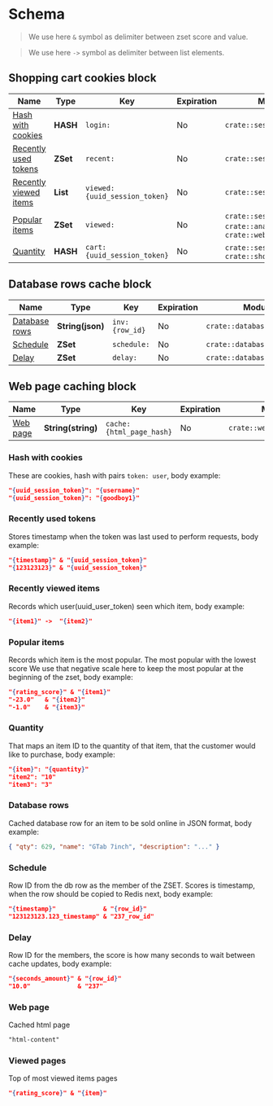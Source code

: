 # Schema

> We use here `&` symbol as delimiter between zset score and value.

> We use here `->` symbol as delimiter between list elements.

## Shopping cart cookies block

| Name                                            | Type     | Key                           | Expiration | Module                                                                 |
| ----------------------------------------------- | -------- | ----------------------------- | ---------- | ---------------------------------------------------------------------- |
| [Hash with cookies](#hash-with-cookies)         | **HASH** | `login:`                      | No         | `crate::session_cookie`                                                |
| [Recently used tokens](#recently-used-tokens)   | **ZSet** | `recent:`                     | No         | `crate::session_cookie`                                                |
| [Recently viewed items](#recently-viewed-items) | **List** | `viewed:{uuid_session_token}` | No         | `crate::session_cookie`                                                |
| [Popular items](#popular-items)                 | **ZSet** | `viewed:`                     | No         | `crate::session_cookie`, `crate::analytics`, `crate::web_page_caching` |
| [Quantity](#quantity)                           | **HASH** | `cart:{uuid_session_token}`   | No         | `crate::session_cookie`, `crate::shopping_cart`                        |

## Database rows cache block

| Name                            | Type             | Key            | Expiration | Module                      |
| ------------------------------- | ---------------- | -------------- | ---------- | --------------------------- |
| [Database rows](#database-rows) | **String(json)** | `inv:{row_id}` | No         | `crate::database_row_cache` |
| [Schedule](#schedule)           | **ZSet**         | `schedule:`    | No         | `crate::database_row_cache` |
| [Delay](#delay)                 | **ZSet**         | `delay:`       | No         | `crate::database_row_cache` |

## Web page caching block

| Name                  | Type               | Key                      | Expiration | Module                    |
| --------------------- | ------------------ | ------------------------ | ---------- | ------------------------- |
| [Web page](#web-page) | **String(string)** | `cache:{html_page_hash}` | No         | `crate::web_page_caching` |

### Hash with cookies

These are cookies, hash with pairs `token: user`, body example:

```json
"{uuid_session_token}": "{username}"
"{uuid_session_token}": "{goodboy1}"
```

### Recently used tokens

Stores timestamp when the token was last used to perform requests, body example:

```json
"{timestamp}" & "{uuid_session_token}"
"{123123123}" & "{uuid_session_token}"
```

### Recently viewed items

Records which user(uuid_user_token) seen which item, body example:

```json
"{item1}" ->  "{item2}"
```

### Popular items

Records which item is the most popular. The most popular with the lowest score
We use that negative scale here to keep the most popular at the beginning of the zset, body example:

```json
"{rating_score}" & "{item1}"
"-23.0"   & "{item2}"
"-1.0"    & "{item3}"
```

### Quantity

That maps an item ID to the quantity of that item, that the customer would like to purchase, body example:

```json
"{item}": "{quantity}"
"item2": "10"
"item3": "3"
```

### Database rows

Cached database row for an item to be sold online in JSON format, body example:

```json
{ "qty": 629, "name": "GTab 7inch", "description": "..." }
```

### Schedule

Row ID from the db row as the member of the ZSET. Scores is timestamp,
when the row should be copied to Redis next, body example:

```json
"{timestamp}"             & "{row_id}"
"123123123.123_timestamp" & "237_row_id"
```

### Delay

Row ID for the members, the score is how many seconds
to wait between cache updates, body example:

```json
"{seconds_amount}" & "{row_id}"
"10.0"             & "237"
```

### Web page

Cached html page

```txt
"html-content"
```

### Viewed pages

Top of most viewed items pages

```json
"{rating_score}" & "{item}"
```
